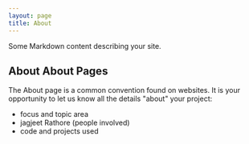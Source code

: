```yaml
---
layout: page
title: About
---
```

Some Markdown content describing your site.

## About About Pages

The About page is a common convention found on websites.
It is your opportunity to let us know all the details "about" your project:

- focus and topic area
- jagjeet Rathore (people involved)
- code and projects used

